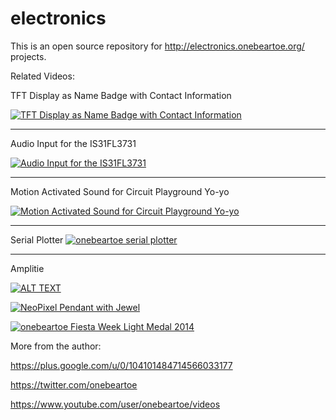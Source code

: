 # electronics
This is an open source repository for http://electronics.onebeartoe.org/ projects.

Related Videos:


TFT Display as Name Badge with Contact Information

[![TFT Display as Name Badge with Contact Information](https://img.youtube.com/vi/27rReLsb9Ig/0.jpg)](https://www.youtube.com/watch?v=27rReLsb9Ig)


<hr>

Audio Input for the IS31FL3731

[![Audio Input for the IS31FL3731](https://img.youtube.com/vi/4X1-fkl44NU/0.jpg)](https://www.youtube.com/watch?v=4X1-fkl44NU)


<hr>

Motion Activated Sound for Circuit Playground Yo-yo 

[![Motion Activated Sound for Circuit Playground Yo-yo](https://img.youtube.com/vi/toP5AWXUEt0/0.jpg)](https://www.youtube.com/watch?v=toP5AWXUEt0)

<hr/>

Serial Plotter
[![onebeartoe serial plotter](https://img.youtube.com/vi/DtDyoXgr7aA/0.jpg)](https://www.youtube.com/watch?v=DtDyoXgr7aA)

<hr>

Amplitie

[![ALT TEXT](https://img.youtube.com/vi/gRTPPbYACCI/0.jpg)](https://www.youtube.com/watch?v=gRTPPbYACCI)


[![NeoPixel Pendant with Jewel ](http://img.youtube.com/vi/49TzEfVjwh8/0.jpg)](https://www.youtube.com/watch?v=49TzEfVjwh8 "NeoPixel Pendant with Jewel")

[![onebeartoe Fiesta Week Light Medal 2014](http://img.youtube.com/vi/MYFj6AvEKeU/0.jpg)](https://www.youtube.com/watch?v=MYFj6AvEKeU "onebeartoe Fiesta Week Light Medal 2014")

More from the author:

https://plus.google.com/u/0/104101484714566033177

https://twitter.com/onebeartoe

https://www.youtube.com/user/onebeartoe/videos
